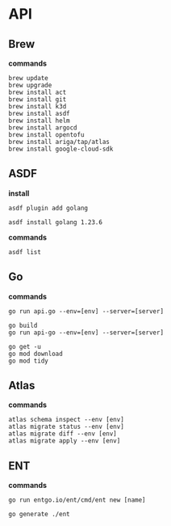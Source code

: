 # API

## Brew

**commands**

    brew update
    brew upgrade
    brew install act
    brew install git
    brew install k3d
    brew install asdf
    brew install helm
    brew install argocd
    brew install opentofu
    brew install ariga/tap/atlas
    brew install google-cloud-sdk

## ASDF

**install**

    asdf plugin add golang

    asdf install golang 1.23.6

**commands**

    asdf list

## Go

**commands**

    go run api.go --env=[env] --server=[server]

    go build
    go run api-go --env=[env] --server=[server]

    go get -u
    go mod download
    go mod tidy

## Atlas

**commands**

    atlas schema inspect --env [env]
    atlas migrate status --env [env]
    atlas migrate diff --env [env]
    atlas migrate apply --env [env]

## ENT

**commands**

    go run entgo.io/ent/cmd/ent new [name]

    go generate ./ent
